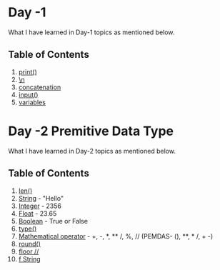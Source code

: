 # Day -1

What I have learned in Day-1 topics as mentioned below.

## Table of Contents
1. [print()](#print)
2. [\n](#\n)
3. [concatenation](#concatenation)
4. [input()](#input)
5. [variables](#variable)

# Day -2 Premitive Data Type

What I have learned in Day-2 topics as mentioned below.

## Table of Contents
1. [len()](#len)
2. [String](#string) - "Hello"
3. [Integer](#integer) - 2356
4. [Float](#float) - 23.65
5. [Boolean](#boolean) - True or False
6. [type()](#type)
7. [Mathematical operator](#operator) - +, -, *, ** /, %, // (PEMDAS- (), **, * /, + -)
8. [round()](#round)
9. [floor //](#floor)
8. [f String](#fstring)




